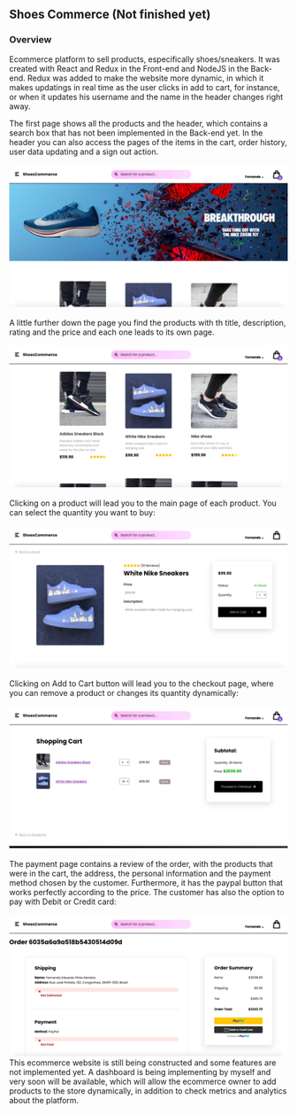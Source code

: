 ## Shoes Commerce (Not finished yet)


### Overview

Ecommerce platform to sell products, especifically shoes/sneakers. It was created with React and Redux in the Front-end and NodeJS in the Back-end. Redux was added to make the website more dynamic, in which it makes updatings in real time as the user clicks in add to cart, for instance, or when it updates his username and the name in the header changes right away. 

The first page shows all the products and the header, which contains a search box that has not been implemented in the Back-end yet. In the header you can also access the pages of the items in the cart, order history, user data updating and a sign out action.
<br />
<br />
<img src="imagesdoc/homepage.png" />
<br />
<br />
A little further down the page you find the products with th title, description, rating and the price and each one leads to its own page.
<br />
<br />
<img src="imagesdoc/homepage-products.png" />
<br />
<br />
Clicking on a product will lead you to the main page of each product. You can select the quantity you want to buy:
<br />
<br />
<img src="imagesdoc/product.png" />
<br />
<br />
Clicking on Add to Cart button will lead you to the checkout page, where you can remove a product or changes its quantity dynamically:
<br />
<br />
<img src="imagesdoc/checkout.png" />
<br />
<br />
The payment page contains a review of the order, with the products that were in the cart, the address, the personal information and the payment method chosen by the customer. Furthermore, it has the paypal button that works perfectly according to the price. The customer has also the option to pay with Debit or Credit card:
<br />
<br />
<img src="imagesdoc/payment.png" />
<br />
This ecommerce website is still being constructed and some features are not implemented yet. A dashboard is being implementing by myself and very soon will be available, which will allow the ecommerce owner to add products to the store dynamically, in addition to check metrics and analytics about the platform. 